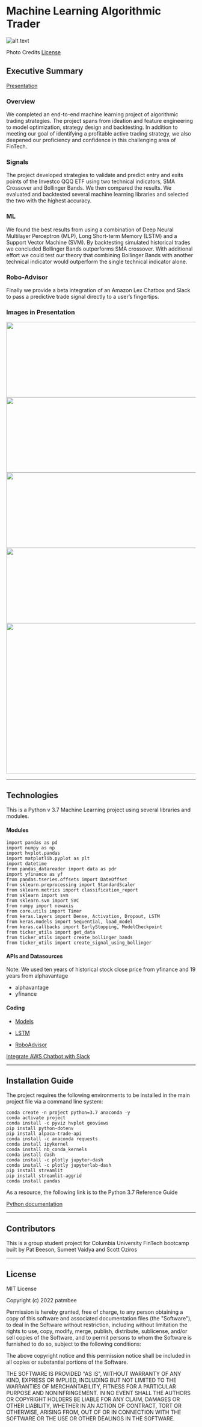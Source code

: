 # Machine Learning Algorithmic Trader
![alt text](./Resources/Robo.png)


Photo Credits [License](https://inc42.com/datalab/how-robo-advisors-are-changing-the-financial-advice-industry-in-india/)

## Executive Summary
[Presentation](https://github.com/patmbee/ml_project_2/blob/main/Presentation.pdf)
### Overview
We completed an end-to-end machine learning project of algorithmic trading strategies. The project spans from ideation and feature engineering to model optimization, strategy design and backtesting. In addition to meeting our goal of identifying a profitable active trading strategy, we also deepened our proficiency and confidence in this challenging area of FinTech. 

### Signals
The project developed strategies to validate and predict entry and exits points of the Investco QQQ ETF using two technical indicators, SMA Crossover and Bollinger Bands. We then compared the results. We evaluated and backtested several machine learning libraries and selected the two with the highest accuracy. 

### ML
We found the best results from using a combination of Deep Neural Multilayer Perceptron (MLP), Long Short-term Memory (LSTM) and a Support Vector Machine (SVM). By backtesting simulated historical trades we concluded Bollinger Bands outperforms SMA crossover. With additional effort we could test our theory that combining Bollinger Bands with another technical indicator would outperform the single technical indicator alone.

### Robo-Advisor
Finally we provide a beta integration of an Amazon Lex Chatbox and Slack to pass a predictive trade signal directly to a user’s fingertips.

### Images in Presentation
<img src="./Resources/Classifier.png" width="700" height="200">
<img src="./Resources/LSTM_Price.png" width="700" height="200">
<img src="./Resources/BTcomparisons.png" width="700" height="200">
<img src="./Resources/SmaCrossovers.png" width="700" height="200">
<img src="./Resources/ChatLog1.png" width="700" height="400">


____
## Technologies
This is a Python v 3.7 Machine Learning project using several libraries and modules. 

####  Modules
```
import pandas as pd
import numpy as np
import hvplot.pandas
import matplotlib.pyplot as plt
import datetime
from pandas_datareader import data as pdr
import yfinance as yf
from pandas.tseries.offsets import DateOffset
from sklearn.preprocessing import StandardScaler
from sklearn.metrics import classification_report
from sklearn import svm
from sklearn.svm import SVC
from numpy import newaxis
from core.utils import Timer
from keras.layers import Dense, Activation, Dropout, LSTM
from keras.models import Sequential, load_model
from keras.callbacks import EarlyStopping, ModelCheckpoint
from ticker_utils import get_data
from ticker_utils import create_bollinger_bands
from ticker_utils import create_signal_using_bollinger

```
####  APIs and Datasources
Note: We used ten years of historical stock close price from yfinance and 19 years from alphavantage

* alphavantage
* yfinance

#### Coding
* [Models](https://github.com/patmbee/ml_project_2/tree/main/Models)

* [LSTM](https://github.com/patmbee/ml_project_2/tree/main/LSTM)

* [RoboAdvisor](https://github.com/patmbee/ml_project_2/tree/main/AWS)


[Integrate AWS Chatbot with Slack](https://docs.aws.amazon.com/lex/latest/dg/slack-bot-association.html)




___
## Installation Guide
The project requires the following environments to be installed in the main project file via a command line system:

```
conda create -n project python=3.7 anaconda -y
conda activate project
conda install -c pyviz hvplot geoviews
pip install python-dotenv
pip install alpaca-trade-api
conda install -c anaconda requests
conda install ipykernel
conda install nb_conda_kernels
conda install dash
conda install -c plotly jupyter-dash
conda install -c plotly jupyterlab-dash
pip install streamlit
pip install streamlit-aggrid
conda install pandas
```


As a resource, the following link is to the Python 3.7 Reference Guide 

[Python documentation](https://docs.python.org/3.7/)
___
## Contributors
This is a group student project for Columbia University FinTech bootcamp built
by Pat Beeson, Sumeet Vaidya and Scott Oziros


___
## License
MIT License

Copyright (c) 2022 patmbee

Permission is hereby granted, free of charge, to any person obtaining a copy
of this software and associated documentation files (the "Software"), to deal
in the Software without restriction, including without limitation the rights
to use, copy, modify, merge, publish, distribute, sublicense, and/or sell
copies of the Software, and to permit persons to whom the Software is
furnished to do so, subject to the following conditions:

The above copyright notice and this permission notice shall be included in all
copies or substantial portions of the Software.

THE SOFTWARE IS PROVIDED "AS IS", WITHOUT WARRANTY OF ANY KIND, EXPRESS OR
IMPLIED, INCLUDING BUT NOT LIMITED TO THE WARRANTIES OF MERCHANTABILITY,
FITNESS FOR A PARTICULAR PURPOSE AND NONINFRINGEMENT. IN NO EVENT SHALL THE
AUTHORS OR COPYRIGHT HOLDERS BE LIABLE FOR ANY CLAIM, DAMAGES OR OTHER
LIABILITY, WHETHER IN AN ACTION OF CONTRACT, TORT OR OTHERWISE, ARISING FROM,
OUT OF OR IN CONNECTION WITH THE SOFTWARE OR THE USE OR OTHER DEALINGS IN THE
SOFTWARE.

